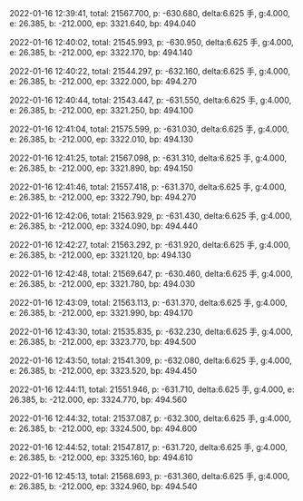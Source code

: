 2022-01-16 12:39:41, total: 21567.700, p: -630.680, delta:6.625 手, g:4.000, e: 26.385, b: -212.000, ep: 3321.640, bp: 494.040

2022-01-16 12:40:02, total: 21545.993, p: -630.950, delta:6.625 手, g:4.000, e: 26.385, b: -212.000, ep: 3322.170, bp: 494.140

2022-01-16 12:40:22, total: 21544.297, p: -632.160, delta:6.625 手, g:4.000, e: 26.385, b: -212.000, ep: 3322.000, bp: 494.270

2022-01-16 12:40:44, total: 21543.447, p: -631.550, delta:6.625 手, g:4.000, e: 26.385, b: -212.000, ep: 3321.250, bp: 494.100

2022-01-16 12:41:04, total: 21575.599, p: -631.030, delta:6.625 手, g:4.000, e: 26.385, b: -212.000, ep: 3322.010, bp: 494.130

2022-01-16 12:41:25, total: 21567.098, p: -631.310, delta:6.625 手, g:4.000, e: 26.385, b: -212.000, ep: 3321.890, bp: 494.150

2022-01-16 12:41:46, total: 21557.418, p: -631.370, delta:6.625 手, g:4.000, e: 26.385, b: -212.000, ep: 3322.790, bp: 494.270

2022-01-16 12:42:06, total: 21563.929, p: -631.430, delta:6.625 手, g:4.000, e: 26.385, b: -212.000, ep: 3324.090, bp: 494.440

2022-01-16 12:42:27, total: 21563.292, p: -631.920, delta:6.625 手, g:4.000, e: 26.385, b: -212.000, ep: 3321.120, bp: 494.130

2022-01-16 12:42:48, total: 21569.647, p: -630.460, delta:6.625 手, g:4.000, e: 26.385, b: -212.000, ep: 3321.780, bp: 494.030

2022-01-16 12:43:09, total: 21563.113, p: -631.370, delta:6.625 手, g:4.000, e: 26.385, b: -212.000, ep: 3321.990, bp: 494.170

2022-01-16 12:43:30, total: 21535.835, p: -632.230, delta:6.625 手, g:4.000, e: 26.385, b: -212.000, ep: 3323.770, bp: 494.500

2022-01-16 12:43:50, total: 21541.309, p: -632.080, delta:6.625 手, g:4.000, e: 26.385, b: -212.000, ep: 3323.520, bp: 494.450

2022-01-16 12:44:11, total: 21551.946, p: -631.710, delta:6.625 手, g:4.000, e: 26.385, b: -212.000, ep: 3324.770, bp: 494.560

2022-01-16 12:44:32, total: 21537.087, p: -632.300, delta:6.625 手, g:4.000, e: 26.385, b: -212.000, ep: 3324.500, bp: 494.600

2022-01-16 12:44:52, total: 21547.817, p: -631.720, delta:6.625 手, g:4.000, e: 26.385, b: -212.000, ep: 3325.160, bp: 494.610

2022-01-16 12:45:13, total: 21568.693, p: -631.360, delta:6.625 手, g:4.000, e: 26.385, b: -212.000, ep: 3324.960, bp: 494.540